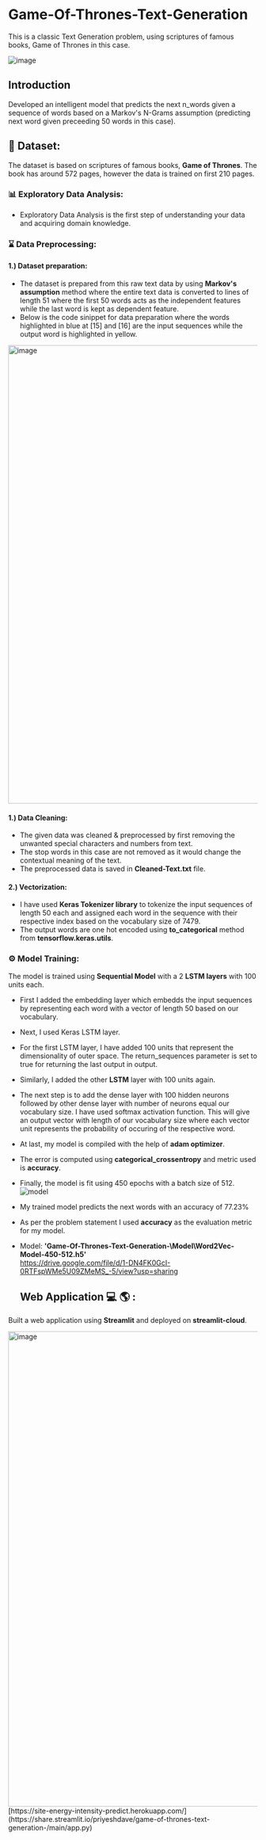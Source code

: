 # Game-Of-Thrones-Text-Generation
This is a classic Text Generation problem, using scriptures of famous books, Game of Thrones in this case. 

![image](https://user-images.githubusercontent.com/81012989/170167145-c95b1dad-4bdb-4ff5-90b7-acf5db8aeaa7.png)
## Introduction
Developed an intelligent model that predicts the next n_words given a sequence of words based on a Markov's N-Grams assumption (predicting next word given preceeding 50 words in this case).

## 🧾 Dataset: 
The dataset is based on scriptures of famous books, **Game of Thrones**. The book has around 572 pages, however the data is trained on first 210 pages. 

### :bar_chart: Exploratory Data Analysis:
* Exploratory Data Analysis is the first step of understanding your data and acquiring domain knowledge. 

### :hourglass: Data Preprocessing:
#### 1.) Dataset preparation:
* The dataset is prepared from this raw text data by using **Markov's assumption** method where the entire text data is converted to lines of length 51 where the first 50 words acts as the independent features while the last word is kept as dependent feature.
* Below is the code sinippet for data preparation where the words highlighted in blue at [15] and [16] are the input sequences while the output word is highlighted in yellow. 

<img width="926" alt="image" src="https://user-images.githubusercontent.com/81012989/170168276-2b3aea79-fe3a-45da-8037-2eff6206e052.png">

#### 1.) Data Cleaning:
* The given data was cleaned & preprocessed by first removing the unwanted special characters and numbers from text.
* The stop words in this case are not removed as it would change the contextual meaning of the text.
* The preprocessed data is saved in **Cleaned-Text.txt** file.

#### 2.) Vectorization:
* I have used **Keras Tokenizer library** to tokenize the input sequences of length 50 each and assigned each word in the sequence with their respective index based on the vocabulary size of 7479.
* The output words are one hot encoded using **to_categorical** method from **tensorflow.keras.utils**. 

### ⚙ Model Training:
The model is trained using **Sequential Model** with a 2 **LSTM layers** with 100 units each.
* First I added the embedding layer which embedds the input sequences by representing each word with a vector of length 50 based on our vocabulary.
* Next, I used Keras LSTM layer.
* For the first LSTM layer, I have added 100 units that represent the dimensionality of outer space. The return_sequences parameter is set to true for returning the last output in output. 
* Similarly, I added the other **LSTM** layer with 100 units again.
* The next step is to add the dense layer with 100 hidden neurons followed by other dense layer with number of neurons equal our vocabulary size. I have used softmax activation function. This will give an output vector with length of our vocabulary size where each vector unit represents the probability of occuring of the respective word.
* At last, my model is compiled with the help of **adam optimizer**. 
* The error is computed using **categorical_crossentropy** and metric used is **accuracy**.
* Finally, the model is fit using 450 epochs with a batch size of 512.
![model](https://user-images.githubusercontent.com/81012989/170167203-5c361f7d-4498-469e-af4f-32ec2fd4af98.png)


* My trained model predicts the next words with an accuracy of 77.23%
* As per the problem statement I used **accuracy** as the evaluation metric for my model.
* Model: **'Game-Of-Thrones-Text-Generation-\Model\Word2Vec-Model-450-512.h5'** <br>
  https://drive.google.com/file/d/1-DN4FK0GcI-0RTFspWMe5U09ZMeMS_-5/view?usp=sharing
  
  ## Web Application :computer: :earth_americas: :
Built a web application using **Streamlit** and deployed on **streamlit-cloud**.

<img width="960" alt="image" src="https://user-images.githubusercontent.com/81012989/170180431-f5e35b97-b1d8-458d-ba65-3a27f913e70d.png">
[https://site-energy-intensity-predict.herokuapp.com/](https://share.streamlit.io/priyeshdave/game-of-thrones-text-generation-/main/app.py)
